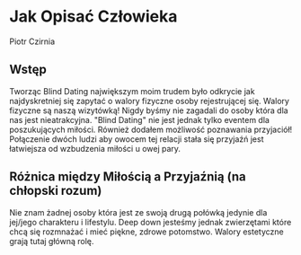 # Jak Opisać Człowieka

Piotr Czirnia

## Wstęp

Tworząc Blind Dating największym moim trudem było odkrycie jak najdyskretniej się zapytać o walory fizyczne osoby rejestrującej się.
Walory fizyczne są naszą wizytówką! Nigdy byśmy nie zagadali do osoby która dla nas jest nieatrakcyjna.
"Blind Dating" nie jest jednak tylko eventem dla poszukujących miłości. Również dodałem możliwość poznawania przyjaciół!
Połączenie dwóch ludzi aby owocem tej relacji stała się przyjaźń jest łatwiejsza od wzbudzenia miłości u owej pary.

## Różnica między Miłością a Przyjaźnią (na chłopski rozum)

Nie znam żadnej osoby która jest ze swoją drugą połówką jedynie dla jej/jego charakteru i lifestylu. Deep down jesteśmy jednak zwierzętami które chcą się rozmnażać i mieć piękne, zdrowe potomstwo. Walory estetyczne grają tutaj główną rolę. 